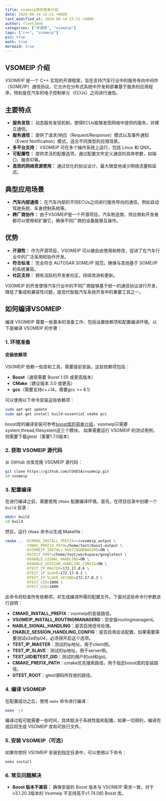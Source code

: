 ```yaml
---
title: vsomeip库的简单介绍
date: 2024-08-14 15:21 +0800
last_modified_at: 2024-08-14 15:21 +0800
author: fleetime0
categories: ["开源库", "vsomeip"]
tags: ["c++", "vsomeip"]
pin: true
math: true
mermaid: true
---
```


## VSOMEIP 介绍

VSOMEIP 是一个 C++ 实现的开源框架，旨在支持汽车行业中的服务导向中间件（SOME/IP）通信协议。它允许在分布式系统中开发和部署基于服务的应用程序，特别是在汽车的电子控制单元（ECUs）之间进行通信。

## 主要特点
- **服务发现：** 动态服务发现机制，使得ECUs能够发现网络中提供的服务，并建立通信。
- **服务通信：** 提供了请求/响应（Request/Response）模式以及事件通知（Event Notification）模式，适合不同类型的应用场景。
- **多平台支持：** VSOMEIP 可在多个操作系统上运行，包括 Linux 和 QNX。
- **可配置性：** 提供灵活的配置选项，通过配置文件定义通信的具体参数，如端口、服务ID等。
- **高效的网络资源使用：** 通过优化的协议设计，最大限度地减少网络流量和延迟。

## 典型应用场景
- **汽车内部通信：** 在汽车内部的不同ECUs之间进行服务导向的通信，例如自动驾驶系统、车身控制系统等。
- **跨厂商协作：** 由于VSOMEIP是一个开源项目，汽车制造商、供应商和开发者都可以使用和扩展它，确保不同厂商的设备能够互操作。

## 优势
- **开源性：** 作为开源项目，VSOMEIP 可以被自由使用和修改，促进了在汽车行业中的广泛采用和协作开发。
- **符合标准：** 完全符合 AUTOSAR SOME/IP 规范，确保与其他基于 SOME/IP 的系统兼容。
- **社区支持：** 拥有活跃的开发者社区，持续改进和更新。

VSOMEIP 的开发使得汽车行业中的不同厂商能够基于统一的通信协议进行开发，降低了集成和兼容性问题，是现代智能汽车系统开发中的重要工具之一。

## 如何编译VSOMEIP

编译 VSOMEIP 需要一些基本的准备工作，包括设置依赖项和配置编译环境。以下是编译 VSOMEIP 的步骤：

### 1. 环境准备

#### 安装依赖项
VSOMEIP 依赖一些库和工具，需要提前安装。这些依赖项包括：
- **Boost**（通常需要 Boost 1.55 或更高版本）
- **CMake**（建议版本 3.0 或更高）
- **gcc**（需要支持c++14，需要gcc >= 6.1）

可以使用以下命令安装这些依赖项：

```bash
sudo apt-get update
sudo apt-get install build-essential cmake gcc
```

boost库的编译安装可参考[boost库的简单介绍](/posts/boost-introduction)，vsomeip只需要system,thread,filesystem这三个模块。
如果需要运行 VSOMEIP 的测试用例，则需要下载gtest（需要1.7.0版本）

### 2. 获取 VSOMEIP 源代码

从 GitHub 仓库克隆 VSOMEIP 源代码：

```bash
git clone https://github.com/COVESA/vsomeip.git
cd vsomeip
```

### 3. 配置编译

在进行编译之前，需要使用 `CMake` 配置编译环境。首先，在项目目录中创建一个 `build` 目录：

```bash
mkdir build
cd build
```

然后，运行 `CMake` 命令以生成 Makefile：

```bash
cmake .. -DCMAKE_INSTALL_PREFIX=~/vsomeip_output \
         -CMAKE_PREFIX_PATH=/home/test/boost-output \
         -DVSOMEIP_INSTALL_ROUTINGMANAGERD=ON \
         -DGTEST_ROOT=/home/test/workspace/googletest \
         -DENABLE_SIGNAL_HANDLING=ON \
         -DENABLE_SESSION_HANDLING_CONFIG=ON \
         -DTEST_IP_MASTER=172.17.0.6 \
         -DTEST_IP_SLAVE=172.17.0.2 \
         -DTEST_IP_SLAVE_SECOND=172.17.0.3 \
         -DTEST_UID=1000 \
         -DTEST_GID=1000
```
此命令将检查所有依赖项，并生成编译所需的配置文件。下面对这些命令行参数进行说明：
- **CMAKE_INSTALL_PREFIX**：vsomeip的安装路径。
- **VSOMEIP_INSTALL_ROUTINGMANAGERD**：否安装routingmanagerd。
- **NABLE_SIGNAL_HANDLING**：是否启用信号处理。
- **ENABLE_SESSION_HANDLING_CONFIG**：是否启用会话配置，如果需要需要测试e2e的p04，必须得开启这个选项。
- **TEST_IP_MASTER**：测试的ip地址，用于client侧。
- **TEST_IP_SLAVE**：测试的ip地址，用于server侧。
- **TEST_UID和TEST_GID**：测试的用户的uid和gid。
- **CMAKE_PREFIX_PATH**：cmake优先搜索路径，用于指定boost库的安装路径。
- **GTEST_ROOT**：gtest源码所存放的路径。

### 4. 编译 VSOMEIP

在配置成功之后，使用 `make` 命令进行编译：

```bash
make -j4
```

编译过程可能需要一些时间，具体取决于系统性能和配置。如果一切顺利，编译完成后将生成 VSOMEIP 库和可执行文件。

### 5. 安装 VSOMEIP（可选）

如果你想将 VSOMEIP 安装到指定目录中，可以使用以下命令：

```bash
make install
```

### 6. 常见问题解决

- **Boost 版本不兼容：** 确保安装的 Boost 版本与 VSOMEIP 需求一致，对于v3.1.20.3版本的 Vsomeip 不支持高于v1.74.0的 Bosst 库。